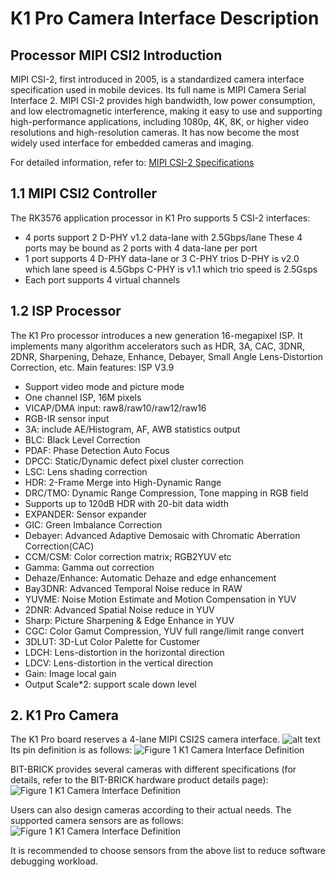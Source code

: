 # K1 Pro Camera Interface Description

## Processor MIPI CSI2 Introduction

MIPI CSI-2, first introduced in 2005, is a standardized camera interface specification used in mobile devices. Its full name is MIPI Camera Serial Interface 2. MIPI CSI-2 provides high bandwidth, low power consumption, and low electromagnetic interference, making it easy to use and supporting high-performance applications, including 1080p, 4K, 8K, or higher video resolutions and high-resolution cameras. It has now become the most widely used interface for embedded cameras and imaging.

For detailed information, refer to:
[MIPI CSI-2 Specifications](https://www.mipi.org/specifications/csi-2)

## 1.1 MIPI CSI2 Controller

The RK3576 application processor in K1 Pro supports 5 CSI-2 interfaces:
- 4 ports support 2 D-PHY v1.2 data-lane with 2.5Gbps/lane
These 4 ports may be bound as 2 ports with 4 data-lane per port
- 1 port supports 4 D-PHY data-lane or 3 C-PHY trios
D-PHY is v2.0 which lane speed is 4.5Gbps
C-PHY is v1.1 which trio speed is 2.5Gsps
- Each port supports 4 virtual channels

## 1.2 ISP Processor

The K1 Pro processor introduces a new generation 16-megapixel ISP. It implements many algorithm accelerators such as HDR, 3A, CAC, 3DNR, 2DNR, Sharpening, Dehaze, Enhance, Debayer, Small Angle Lens-Distortion Correction, etc. Main features:
ISP V3.9
- Support video mode and picture mode
- One channel ISP, 16M pixels
- VICAP/DMA input: raw8/raw10/raw12/raw16
- RGB-IR sensor input
- 3A: include AE/Histogram, AF, AWB statistics output
- BLC: Black Level Correction
- PDAF: Phase Detection Auto Focus
- DPCC: Static/Dynamic defect pixel cluster correction
- LSC: Lens shading correction
- HDR: 2-Frame Merge into High-Dynamic Range
- DRC/TMO: Dynamic Range Compression, Tone mapping in RGB field
- Supports up to 120dB HDR with 20-bit data width
- EXPANDER: Sensor expander
- GIC: Green Imbalance Correction
- Debayer: Advanced Adaptive Demosaic with Chromatic Aberration Correction(CAC)
- CCM/CSM: Color correction matrix; RGB2YUV etc
- Gamma: Gamma out correction
- Dehaze/Enhance: Automatic Dehaze and edge enhancement
- Bay3DNR: Advanced Temporal Noise reduce in RAW
- YUVME: Noise Motion Estimate and Motion Compensation in YUV
- 2DNR: Advanced Spatial Noise reduce in YUV
- Sharp: Picture Sharpening & Edge Enhance in YUV
- CGC: Color Gamut Compression, YUV full range/limit range convert
- 3DLUT: 3D-Lut Color Palette for Customer
- LDCH: Lens-distortion in the horizontal direction
- LDCV: Lens-distortion in the vertical direction
- Gain: Image local gain
- Output Scale*2: support scale down level

## 2. K1 Pro Camera

The K1 Pro board reserves a 4-lane MIPI CSI2S camera interface.
![alt text](/img/k1pro/hardware/k1pro_camera.png)
Its pin definition is as follows:
![Figure 1 K1 Camera Interface Definition](/img/k1pro/hardware/camera_io.png)

BIT-BRICK provides several cameras with different specifications (for details, refer to the BIT-BRICK hardware product details page):
![Figure 1 K1 Camera Interface Definition](/img/k1/hardware/camera/bit_brick_camera.png)

Users can also design cameras according to their actual needs. The supported camera sensors are as follows:
![Figure 1 K1 Camera Interface Definition](/img/k1/hardware/camera/support_camera.png)

It is recommended to choose sensors from the above list to reduce software debugging workload.


